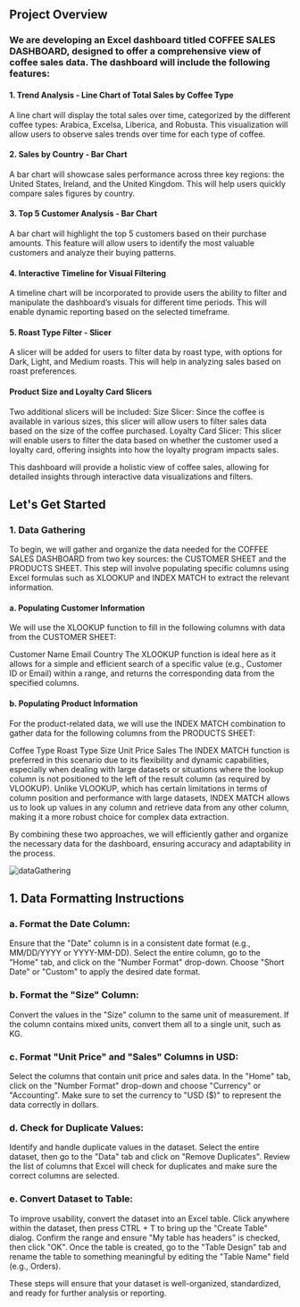 ## Project Overview
### We are developing an Excel dashboard titled COFFEE SALES DASHBOARD, designed to offer a comprehensive view of coffee sales data. The dashboard will include the following features:
#### 1. Trend Analysis - Line Chart of Total Sales by Coffee Type
A line chart will display the total sales over time, categorized by the different coffee types: Arabica, Excelsa, Liberica, and Robusta. This visualization will allow users to observe sales trends over time for each type of coffee.
#### 2. Sales by Country - Bar Chart
A bar chart will showcase sales performance across three key regions: the United States, Ireland, and the United Kingdom. This will help users quickly compare sales figures by country.
#### 3. Top 5 Customer Analysis - Bar Chart
A bar chart will highlight the top 5 customers based on their purchase amounts. This feature will allow users to identify the most valuable customers and analyze their buying patterns.
#### 4. Interactive Timeline for Visual Filtering
A timeline chart will be incorporated to provide users the ability to filter and manipulate the dashboard’s visuals for different time periods. This will enable dynamic reporting based on the selected timeframe.
#### 5. Roast Type Filter - Slicer
A slicer will be added for users to filter data by roast type, with options for Dark, Light, and Medium roasts. This will help in analyzing sales based on roast preferences.
####  Product Size and Loyalty Card Slicers
Two additional slicers will be included:
Size Slicer: Since the coffee is available in various sizes, this slicer will allow users to filter sales data based on the size of the coffee purchased.
Loyalty Card Slicer: This slicer will enable users to filter the data based on whether the customer used a loyalty card, offering insights into how the loyalty program impacts sales.

This dashboard will provide a holistic view of coffee sales, allowing for detailed insights through interactive data visualizations and filters.


## Let's Get Started
### 1. Data Gathering
To begin, we will gather and organize the data needed for the COFFEE SALES DASHBOARD from two key sources: the CUSTOMER SHEET and the PRODUCTS SHEET. This step will involve populating specific columns using Excel formulas such as XLOOKUP and INDEX MATCH to extract the relevant information.
#### a. Populating Customer Information
We will use the XLOOKUP function to fill in the following columns with data from the CUSTOMER SHEET:

Customer Name
Email
Country
The XLOOKUP function is ideal here as it allows for a simple and efficient search of a specific value (e.g., Customer ID or Email) within a range, and returns the corresponding data from the specified columns.

#### b. Populating Product Information
For the product-related data, we will use the INDEX MATCH combination to gather data for the following columns from the PRODUCTS SHEET:

Coffee Type
Roast Type
Size
Unit Price
Sales
The INDEX MATCH function is preferred in this scenario due to its flexibility and dynamic capabilities, especially when dealing with large datasets or situations where the lookup column is not positioned to the left of the result column (as required by VLOOKUP). 
Unlike VLOOKUP, which has certain limitations in terms of column position and performance with large datasets, INDEX MATCH allows us to look up values in any column and retrieve data from any other column, making it a more robust choice for complex data extraction.

By combining these two approaches, we will efficiently gather and organize the necessary data for the dashboard, ensuring accuracy and adaptability in the process.

![dataGathering](https://github.com/user-attachments/assets/5641559c-d9ac-4f59-bf21-ab8bd1747f80)



## 1. Data Formatting Instructions
### a. Format the Date Column:
Ensure that the "Date" column is in a consistent date format (e.g., MM/DD/YYYY or YYYY-MM-DD). Select the entire column, go to the "Home" tab, and click on the "Number Format" drop-down. Choose "Short Date" or "Custom" to apply the desired date format.
### b. Format the "Size" Column:
Convert the values in the "Size" column to the same unit of measurement. If the column contains mixed units, convert them all to a single unit, such as KG. 
### c. Format "Unit Price" and "Sales" Columns in USD:
Select the columns that contain unit price and sales data. In the "Home" tab, click on the "Number Format" drop-down and choose "Currency" or "Accounting". Make sure to set the currency to "USD ($)" to represent the data correctly in dollars.
### d. Check for Duplicate Values:
Identify and handle duplicate values in the dataset. Select the entire dataset, then go to the "Data" tab and click on "Remove Duplicates". Review the list of columns that Excel will check for duplicates and make sure the correct columns are selected.
### e. Convert Dataset to Table:
To improve usability, convert the dataset into an Excel table. Click anywhere within the dataset, then press CTRL + T to bring up the "Create Table" dialog. Confirm the range and ensure "My table has headers" is checked, then click "OK". Once the table is created, go to the "Table Design" tab and rename the table to something meaningful by editing the "Table Name" field (e.g., Orders).


These steps will ensure that your dataset is well-organized, standardized, and ready for further analysis or reporting.



